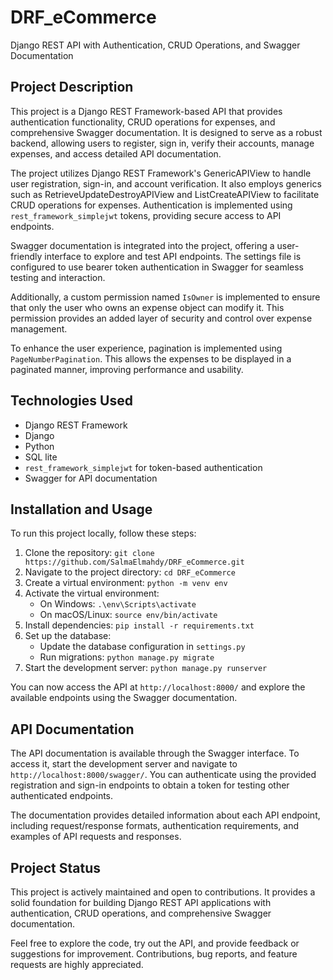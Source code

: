 # DRF_eCommerce

Django REST API with Authentication, CRUD Operations, and Swagger Documentation

## Project Description

This project is a Django REST Framework-based API that provides authentication functionality, CRUD operations for expenses, and comprehensive Swagger documentation. It is designed to serve as a robust backend, allowing users to register, sign in, verify their accounts, manage expenses, and access detailed API documentation.

The project utilizes Django REST Framework's GenericAPIView to handle user registration, sign-in, and account verification. It also employs generics such as RetrieveUpdateDestroyAPIView and ListCreateAPIView to facilitate CRUD operations for expenses. Authentication is implemented using `rest_framework_simplejwt` tokens, providing secure access to API endpoints.

Swagger documentation is integrated into the project, offering a user-friendly interface to explore and test API endpoints. The settings file is configured to use bearer token authentication in Swagger for seamless testing and interaction.

Additionally, a custom permission named `IsOwner` is implemented to ensure that only the user who owns an expense object can modify it. This permission provides an added layer of security and control over expense management.

To enhance the user experience, pagination is implemented using `PageNumberPagination`. This allows the expenses to be displayed in a paginated manner, improving performance and usability.

## Technologies Used

- Django REST Framework
- Django
- Python
- SQL lite
- `rest_framework_simplejwt` for token-based authentication
- Swagger for API documentation

## Installation and Usage

To run this project locally, follow these steps:

1. Clone the repository: `git clone https://github.com/SalmaElmahdy/DRF_eCommerce.git`
2. Navigate to the project directory: `cd DRF_eCommerce`
3. Create a virtual environment: `python -m venv env`
4. Activate the virtual environment:
   - On Windows: `.\env\Scripts\activate`
   - On macOS/Linux: `source env/bin/activate`
5. Install dependencies: `pip install -r requirements.txt`
6. Set up the database:
   - Update the database configuration in `settings.py`
   - Run migrations: `python manage.py migrate`
7. Start the development server: `python manage.py runserver`

You can now access the API at `http://localhost:8000/` and explore the available endpoints using the Swagger documentation.

## API Documentation

The API documentation is available through the Swagger interface. To access it, start the development server and navigate to `http://localhost:8000/swagger/`. You can authenticate using the provided registration and sign-in endpoints to obtain a token for testing other authenticated endpoints.

The documentation provides detailed information about each API endpoint, including request/response formats, authentication requirements, and examples of API requests and responses.

## Project Status

This project is actively maintained and open to contributions. It provides a solid foundation for building Django REST API applications with authentication, CRUD operations, and comprehensive Swagger documentation.

Feel free to explore the code, try out the API, and provide feedback or suggestions for improvement. Contributions, bug reports, and feature requests are highly appreciated.
